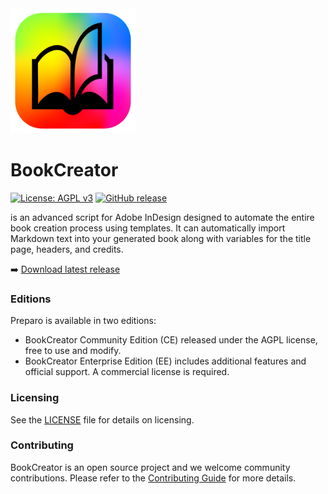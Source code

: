 <img src="docs/images/automaticbook-logo.png" alt="Mon logo" width="200"/>

# BookCreator
[![License: AGPL v3](https://img.shields.io/badge/License-AGPL%20v3-blue.svg)](https://www.gnu.org/licenses/agpl-3.0)
[![GitHub release](https://img.shields.io/github/v/release/lab-Spectral/BookCreator?include_prereleases&sort=semver)](https://github.com/lab-Spectral/Markdown-Import/releases/latest)

is an advanced script for Adobe InDesign designed to automate the entire book creation process using templates. It can automatically import Markdown text into your generated book along with variables for the title page, headers, and credits.

➡️ [Download latest release](https://github.com/lab-Spectral/BookCreator/releases/latest)


### Editions

Preparo is available in two editions:
- BookCreator Community Edition (CE) released under the AGPL license, free to use and modify.
- BookCreator Enterprise Edition (EE) includes additional features and official support. A commercial license is required.

### Licensing
See the [LICENSE](LICENSE) file for details on licensing.

### Contributing
BookCreator is an open source project and we welcome community contributions.
Please refer to the [Contributing Guide](CONTRIBUTING.md) for more details.
